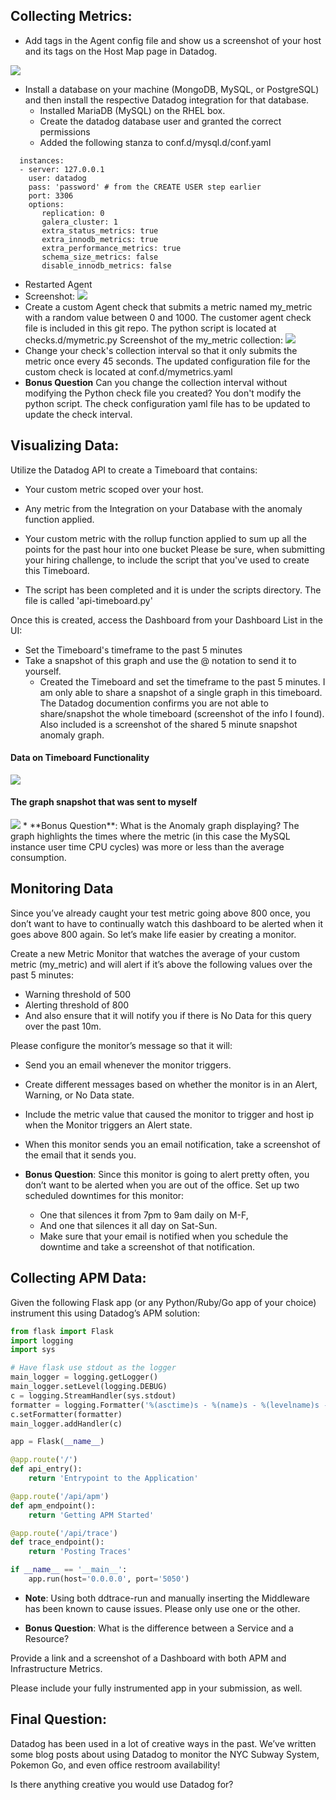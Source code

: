 ## Collecting Metrics:

* Add tags in the Agent config file and show us a screenshot of your host and its tags on the Host Map page in Datadog.
<img src=screenshots/screenshot1.png>

* Install a database on your machine (MongoDB, MySQL, or PostgreSQL) and then install the respective Datadog integration for that database. 
  * Installed MariaDB (MySQL) on the RHEL box.
  * Create the datadog database user and granted the correct permissions
  * Added the following stanza to conf.d/mysql.d/conf.yaml
```
  instances:
  - server: 127.0.0.1
    user: datadog
    pass: 'password' # from the CREATE USER step earlier
    port: 3306
    options:
       replication: 0
       galera_cluster: 1
       extra_status_metrics: true
       extra_innodb_metrics: true
       extra_performance_metrics: true
       schema_size_metrics: false
       disable_innodb_metrics: false
```
  * Restarted Agent
  * Screenshot:
    <img src=screenshots/screenshot2.png>
* Create a custom Agent check that submits a metric named my_metric with a random value between 0 and 1000.
  The customer agent check file is included in this git repo.  The python script is located at checks.d/mymetric.py 
  Screenshot of the my_metric collection:
  <img src=screenshots/screenshot3.png>
* Change your check's collection interval so that it only submits the metric once every 45 seconds.
  The updated configuration file for the custom check is located at conf.d/mymetrics.yaml 
* **Bonus Question** Can you change the collection interval without modifying the Python check file you created?
  You don't modify the python script.  The check configuration yaml file has to be updated to update the check interval.

## Visualizing Data:

Utilize the Datadog API to create a Timeboard that contains:

* Your custom metric scoped over your host.
* Any metric from the Integration on your Database with the anomaly function applied.
* Your custom metric with the rollup function applied to sum up all the points for the past hour into one bucket
Please be sure, when submitting your hiring challenge, to include the script that you've used to create this Timeboard.


* The script has been completed and it is under the scripts directory.  The file is called 'api-timeboard.py'

Once this is created, access the Dashboard from your Dashboard List in the UI:

* Set the Timeboard's timeframe to the past 5 minutes
* Take a snapshot of this graph and use the @ notation to send it to yourself.
  * Created the Timeboard and set the timeframe to the past 5 minutes.  I am only able to share a snapshot of a single graph in this timeboard.   The Datadog documention confirms you are not able to share/snapshot the whole timeboard (screenshot of the info I found).   Also included is a screenshot of the shared 5 minute snapshot anomaly graph.   
#### Data on Timeboard Functionality
<img src=screenshots/timeboarddata.png>

#### The graph snapshot that was sent to myself
<img src=screenshots/last5minutes.png>
* **Bonus Question**: What is the Anomaly graph displaying?
The graph highlights the times where the metric (in this case the MySQL instance user time CPU cycles) was more or less than the average consumption.

## Monitoring Data

Since you’ve already caught your test metric going above 800 once, you don’t want to have to continually watch this dashboard to be alerted when it goes above 800 again. So let’s make life easier by creating a monitor.

Create a new Metric Monitor that watches the average of your custom metric (my_metric) and will alert if it’s above the following values over the past 5 minutes:

* Warning threshold of 500
* Alerting threshold of 800
* And also ensure that it will notify you if there is No Data for this query over the past 10m.

Please configure the monitor’s message so that it will:

* Send you an email whenever the monitor triggers.
* Create different messages based on whether the monitor is in an Alert, Warning, or No Data state.
* Include the metric value that caused the monitor to trigger and host ip when the Monitor triggers an Alert state.
* When this monitor sends you an email notification, take a screenshot of the email that it sends you.

* **Bonus Question**: Since this monitor is going to alert pretty often, you don’t want to be alerted when you are out of the office. Set up two scheduled downtimes for this monitor:

  * One that silences it from 7pm to 9am daily on M-F,
  * And one that silences it all day on Sat-Sun.
  * Make sure that your email is notified when you schedule the downtime and take a screenshot of that notification.

## Collecting APM Data:

Given the following Flask app (or any Python/Ruby/Go app of your choice) instrument this using Datadog’s APM solution:

```python
from flask import Flask
import logging
import sys

# Have flask use stdout as the logger
main_logger = logging.getLogger()
main_logger.setLevel(logging.DEBUG)
c = logging.StreamHandler(sys.stdout)
formatter = logging.Formatter('%(asctime)s - %(name)s - %(levelname)s - %(message)s')
c.setFormatter(formatter)
main_logger.addHandler(c)

app = Flask(__name__)

@app.route('/')
def api_entry():
    return 'Entrypoint to the Application'

@app.route('/api/apm')
def apm_endpoint():
    return 'Getting APM Started'

@app.route('/api/trace')
def trace_endpoint():
    return 'Posting Traces'

if __name__ == '__main__':
    app.run(host='0.0.0.0', port='5050')
```

* **Note**: Using both ddtrace-run and manually inserting the Middleware has been known to cause issues. Please only use one or the other.

* **Bonus Question**: What is the difference between a Service and a Resource?

Provide a link and a screenshot of a Dashboard with both APM and Infrastructure Metrics.

Please include your fully instrumented app in your submission, as well.

## Final Question:

Datadog has been used in a lot of creative ways in the past. We’ve written some blog posts about using Datadog to monitor the NYC Subway System, Pokemon Go, and even office restroom availability!

Is there anything creative you would use Datadog for?
